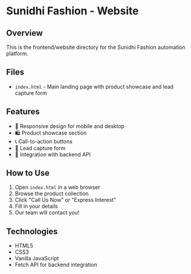 # Sunidhi Fashion - Website

## Overview
This is the frontend/website directory for the Sunidhi Fashion automation platform.

## Files
- `index.html` - Main landing page with product showcase and lead capture form

## Features
- 📱 Responsive design for mobile and desktop
- 🛍️ Product showcase section
- 📞 Call-to-action buttons
- 📝 Lead capture form
- 💬 Integration with backend API

## How to Use
1. Open `index.html` in a web browser
2. Browse the product collection
3. Click "Call Us Now" or "Express Interest"
4. Fill in your details
5. Our team will contact you!

## Technologies
- HTML5
- CSS3
- Vanilla JavaScript
- Fetch API for backend integration
